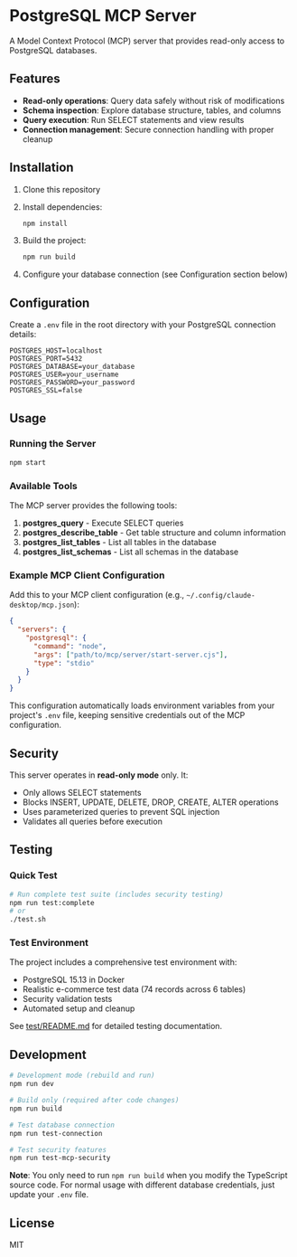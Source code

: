 # PostgreSQL MCP Server

A Model Context Protocol (MCP) server that provides read-only access to PostgreSQL databases.

## Features

- **Read-only operations**: Query data safely without risk of modifications
- **Schema inspection**: Explore database structure, tables, and columns
- **Query execution**: Run SELECT statements and view results
- **Connection management**: Secure connection handling with proper cleanup

## Installation

1. Clone this repository
2. Install dependencies:
   ```bash
   npm install
   ```

3. Build the project:
   ```bash
   npm run build
   ```

4. Configure your database connection (see Configuration section below)

## Configuration

Create a `.env` file in the root directory with your PostgreSQL connection details:

```env
POSTGRES_HOST=localhost
POSTGRES_PORT=5432
POSTGRES_DATABASE=your_database
POSTGRES_USER=your_username
POSTGRES_PASSWORD=your_password
POSTGRES_SSL=false
```

## Usage

### Running the Server

```bash
npm start
```

### Available Tools

The MCP server provides the following tools:

1. **postgres_query** - Execute SELECT queries
2. **postgres_describe_table** - Get table structure and column information
3. **postgres_list_tables** - List all tables in the database
4. **postgres_list_schemas** - List all schemas in the database

### Example MCP Client Configuration

Add this to your MCP client configuration (e.g., `~/.config/claude-desktop/mcp.json`):

```json
{
  "servers": {
    "postgresql": {
      "command": "node",
      "args": ["path/to/mcp/server/start-server.cjs"],
      "type": "stdio"
    }
  }
}
```

This configuration automatically loads environment variables from your project's `.env` file, keeping sensitive credentials out of the MCP configuration.

## Security

This server operates in **read-only mode** only. It:
- Only allows SELECT statements
- Blocks INSERT, UPDATE, DELETE, DROP, CREATE, ALTER operations
- Uses parameterized queries to prevent SQL injection
- Validates all queries before execution

## Testing

### Quick Test
```bash
# Run complete test suite (includes security testing)
npm run test:complete
# or
./test.sh
```

### Test Environment
The project includes a comprehensive test environment with:
- PostgreSQL 15.13 in Docker
- Realistic e-commerce test data (74 records across 6 tables)
- Security validation tests
- Automated setup and cleanup

See [test/README.md](test/README.md) for detailed testing documentation.

## Development

```bash
# Development mode (rebuild and run)
npm run dev

# Build only (required after code changes)
npm run build

# Test database connection
npm run test-connection

# Test security features
npm run test-mcp-security
```

**Note**: You only need to run `npm run build` when you modify the TypeScript source code. For normal usage with different database credentials, just update your `.env` file.

## License

MIT
